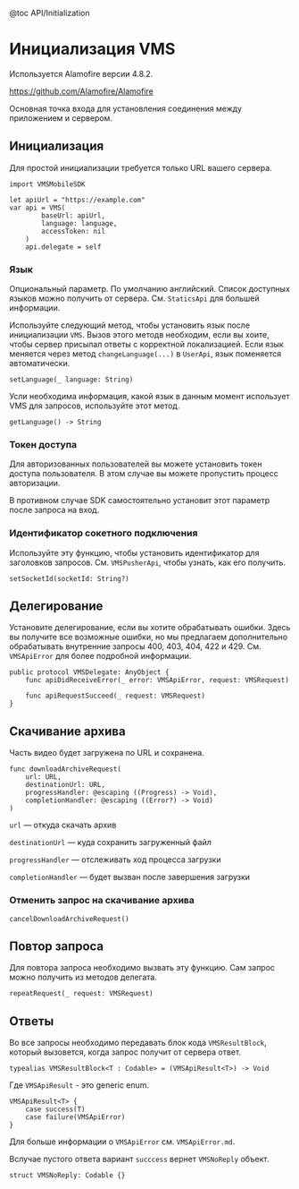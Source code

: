 @toc API/Initialization


# Инициализация VMS #

Используется Alamofire версии 4.8.2.

https://github.com/Alamofire/Alamofire

Основная точка входа для установления соединения между приложением и сервером.

## Инициализация

Для простой инициализации требуется только URL вашего сервера.

```
import VMSMobileSDK

let apiUrl = "https://example.com"
var api = VMS(
        baseUrl: apiUrl,
        language: language,
        accessToken: nil
    )
    api.delegate = self
```

### Язык

Опциональный параметр. По умолчанию английский. Список доступных языков можно получить от сервера. См. `StaticsApi` для большей информации.

Используйте следующий метод, чтобы установить язык после инициализации `VMS`. Вызов этого методв необходим, если вы хоите, чтобы сервер присылал ответы с корректной локализацией. Если язык меняется через метод `changeLanguage(...)` в `UserApi`, язык поменяется автоматически.

```
setLanguage(_ language: String)
```

Усли необходима информация, какой язык в данным момент использует VMS для запросов, используйте этот метод.

```
getLanguage() -> String
```


### Токен доступа

Для авторизованных пользователей вы можете установить токен доступа пользователя. В этом случае вы можете пропустить процесс авторизации.

В противном случае SDK самостоятельно установит этот параметр после запроса на вход.


### Идентификатор сокетного подключения

Используйте эту функцию, чтобы установить идентификатор для заголовков запросов. См. `VMSPusherApi`, чтобы узнать, как его получить.

```
setSocketId(socketId: String?)
```


## Делегирование

Установите делегирование, если вы хотите обрабатывать ошибки. Здесь вы получите все возможные ошибки, но мы предлагаем дополнительно обрабатывать внутренние запросы 400, 403, 404, 422 и 429. См. `VMSApiError` для более подробной информации.

```
public protocol VMSDelegate: AnyObject {
    func apiDidReceiveError(_ error: VMSApiError, request: VMSRequest)
    
    func apiRequestSucceed(_ request: VMSRequest)
}
```

## Скачивание архива

Часть видео будет загружена по URL и сохранена.

```
func downloadArchiveRequest(
    url: URL,
    destinationUrl: URL,
    progressHandler: @escaping ((Progress) -> Void),
    completionHandler: @escaping ((Error?) -> Void)
)
```

`url` — откуда скачать архив

`destinationUrl` — куда сохранить загруженный файл

`progressHandler` — отслеживать ход процесса загрузки

`completionHandler` — будет вызван после завершения загрузки


### Отменить запрос на скачивание архива

```
cancelDownloadArchiveRequest()
```


## Повтор запроса

Для повтора запроса необходимо вызвать эту функцию. Сам запрос можно получить из методов делегата.

```
repeatRequest(_ request: VMSRequest)
```

## Ответы

Во все запросы необходимо передавать блок кода `VMSResultBlock`, который вызовется, когда запрос получит от сервера ответ.

```
typealias VMSResultBlock<T : Codable> = (VMSApiResult<T>) -> Void
```

Где `VMSApiResult` - это generic enum.

```
VMSApiResult<T> {
    case success(T)
    case failure(VMSApiError)
}
```

Для больше информации о `VMSApiError` см. `VMSApiError.md`.

Вслучае пустого ответа вариант `succcess` вернет `VMSNoReply` объект.

```
struct VMSNoReply: Codable {}
```
